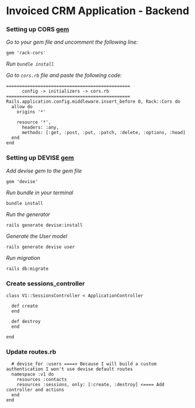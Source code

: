 # Invoiced CRM Application - Backend

### Setting up CORS [gem](https://github.com/cyu/rack-cors)

_Go to your gem file and uncomment the following line:_
```
gem 'rack-cors'
```
_Run `bundle install`_

_Go to `cors.rb` file and paste the following code:_
```
===============================================
      config -> initializers -> cors.rb
===============================================
Rails.application.config.middleware.insert_before 0, Rack::Cors do
  allow do
    origins '*'

    resource '*',
      headers: :any,
      methods: [:get, :post, :put, :patch, :delete, :options, :head]
  end
end
```

### Setting up DEVISE [gem](https://github.com/heartcombo/devise)
_Add devise gem to the gem file_
```
gem 'devise'
```
_Run bundle in your terminal_
```
bundle install
```
_Run the generator_
```
rails generate devise:install
```
_Generate the User model_
```
rails generate devise user
```
_Run migration_
```
rails db:migrate
```
### Create sessions_controller
```
class V1::SessionsController < ApplicationController

  def create
  end

  def destroy
  end

end
```
### Update routes.rb
```
  # devise_for :users ====> Because I will build a custom authentication I won't use devise default routes
  namespace :v1 do
    resources :contacts
    resources :sessions, only: [:create, :destroy] <==== Add controller and actions
  end
end
```
